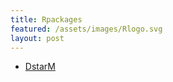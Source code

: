 ```yaml
---
title: Rpackages
featured: /assets/images/Rlogo.svg
layout: post
---
```



<ul class="links">
	<li><a href="https://cran.r-project.org/web/packages/DstarM/index.html">DstarM</a></li>
</ul>
